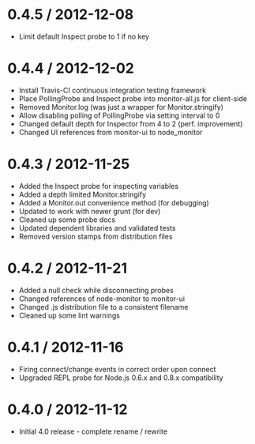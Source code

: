 0.4.5 / 2012-12-08
==================

  * Limit default Inspect probe to 1 if no key

0.4.4 / 2012-12-02
==================

  * Install Travis-CI continuous integration testing framework
  * Place PollingProbe and Inspect probe into monitor-all.js for client-side
  * Removed Monitor.log (was just a wrapper for Monitor.stringify)
  * Allow disabling polling of PollingProbe via setting interval to 0
  * Changed default depth for Inspector from 4 to 2 (perf. improvement)
  * Changed UI references from monitor-ui to node_monitor

0.4.3 / 2012-11-25
==================

  * Added the Inspect probe for inspecting variables
  * Added a depth limited Monitor.stringify
  * Added a Monitor.out convenience method (for debugging)
  * Updated to work with newer grunt (for dev)
  * Cleaned up some probe docs
  * Updated dependent libraries and validated tests
  * Removed version stamps from distribution files

0.4.2 / 2012-11-21
==================

  * Added a null check while disconnecting probes
  * Changed references of node-monitor to monitor-ui
  * Changed .js distribution file to a consistent filename
  * Cleaned up some lint warnings

0.4.1 / 2012-11-16
==================

  * Firing connect/change events in correct order upon connect
  * Upgraded REPL probe for Node.js 0.6.x and 0.8.x compatibility


0.4.0 / 2012-11-12
==================

  * Initial 4.0 release - complete rename / rewrite
